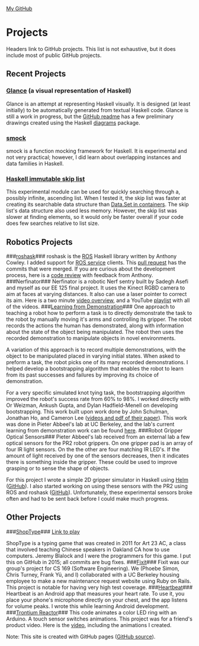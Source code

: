 [My GitHub](https://github.com/rgleichman)

# Projects #
Headers link to GitHub projects. This list is not exhaustive, but it does include most of public GitHub projects.
## Recent Projects ##

### [Glance](https://github.com/rgleichman/glance) (a visual representation of Haskell) ##
Glance is an attempt at representing Haskell visually. It is designed (at least initially) to be automatically generated from textual Haskell code. Glance is still a work in progress, but the [GitHub readme](https://github.com/rgleichman/glance/blob/master/README.md) has a few preliminary drawings created using the Haskell [diagrams](http://projects.haskell.org/diagrams/) package.


### [smock](https://github.com/rgleichman/smock) ###
smock is a function mocking framework for Haskell. It is experimental and not very practical; however, I did learn about overlapping instances and data families in Haskell.

### [Haskell immutable skip list](https://github.com/rgleichman/skip) ###
This experimental module can be used for quickly searching through a, possibly infinite, ascending list. When I tested it, the skip list was faster at creating its searchable data structure than [Data.Set in containers](http://hackage.haskell.org/package/containers-0.5.6.3/docs/Data-Set.html). The skip list's data structure also used less memory. However, the skip list was slower at finding elements, so it would only be faster overall if your code does few searches relative to list size.

## Robotics Projects ##

###[roshask](https://github.com/acowley/roshask)###
roshask is the [ROS](http://www.ros.org) Haskell library written by Anthony Cowley. I added support for [ROS service](http://wiki.ros.org/Services) clients. This [pull request](https://github.com/acowley/roshask/pull/24) has the commits that were merged. If you are curious about the development process, here is a [code review](https://github.com/acowley/roshask/pull/22) with feedback from Anthony.
###Nerfinator###
Nerfinator is a robotic Nerf sentry built by Sadegh Asefi and myself as our EE 125 final project. It uses the Kinect RGBD camera to aim at faces at varying distances. It also can use a laser pointer to correct its aim. Here is a two minute [video overview](https://www.youtube.com/watch?v=oau05MdCPMc), and a YouTube [playlist](https://www.youtube.com/watch?v=3zx1phhTI8c&list=PLj1b-zmkThBO8FdYdLjTq-sJV3GInXYMh) with all of the videos.
###[Learning from Demonstration](https://github.com/rgleichman/rapprentice)###
One approach to teaching a robot how to perform a task is to directly demonstrate the task to the robot by manually moving it's arms and controlling its gripper. The robot records the actions the human has demonstrated, along with information about the state of the object being manipulated. The robot then uses the recorded demonstration to manipulate objects in novel environments.

A variation of this approach is to record multiple demonstrations, with the object to be manipulated placed in varying initial states. When asked to preform a task, the robot picks one of its many recorded demonstrations. I helped develop a bootstrapping algorithm that enables the robot to learn from its past successes and failures by improving its choice of demonstration.

For a very specific simulated knot tying task, the bootstrapping algorithm improved the robot's success rate from 60% to 98%. I worked directly with Or Weizman, Ankush Gupta, and Dylan Hadfield-Menell on developing bootstrapping. This work built upon work done by John Schulman, Jonathan Ho, and Cameron Lee ([videos and pdf of their paper](http://rll.berkeley.edu/isrr2013lfd/)). This work was done in Pieter Abbeel's lab at UC Berkeley, and the lab's current learning from demonstration work can be found [here](http://lfd.readthedocs.org/en/latest/).
###Robot Gripper Optical Sensors###
Pieter Abbeel's lab received from an external lab a few optical sensors for the PR2 robot grippers. On one gripper pad is an array of four IR light sensors. On the the other are four matching IR LED's. If the amount of light received by one of the sensors decreases, then it indicates there is something inside the gripper. These could be used to improve grasping or to sense the shape of objects.

For this project I wrote a simple 2D gripper simulator in Haskell using [Helm](http://helm-engine.org/) ([GitHub](https://github.com/rgleichman/sense)).
I also started working on using these sensors with the PR2 using ROS and roshask ([GitHub](https://github.com/rgleichman/uwsensor_demos)). Unfortunately, these experimental sensors broke often and had to be sent back before I could make much progress.
## Other Projects ##
###[ShopType](https://github.com/rgleichman/shoptype)###
[Link to play](http://rgleichman.github.io/shoptype)

ShopType is a typing game that was created in 2011 for Art 23 AC, a class that involved teaching Chinese speakers in Oakland CA how to use computers. Jeremy Blalock and I were the programmers for this game. I put this on GitHub in 2015; all commits are bug fixes.
###[Fixit](https://github.com/phoebesimon/fixit)###
Fixit was our group's project for CS 169 (Software Engineering). We (Phoebe Simon, Chris Turney, Frank Yü,  and I) collaborated with a UC Berkeley housing employee to make a new maintenance request website using Ruby on Rails. This project is notable for having very high test coverage.
###[Heartbeat](https://github.com/rgleichman/heartBeat)###
Heartbeat is an Android app that measures your heart rate. To use it, you place your phone's microphone directly on your chest, and the app listens for volume peaks. I wrote this while learning Android development.
###[Trontium Reactor](https://github.com/rgleichman/reactor)###
This code animates a color LED ring with an Arduino. A touch sensor switches animations. This project was for a friend's product video. Here is the [video](https://vimeo.com/88085657), including the animations I created.

Note: This site is created with GitHub pages ([GitHub source](https://github.com/rgleichman/rgleichman.github.io)).
